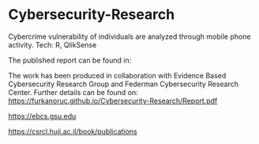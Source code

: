 # Cybersecurity-Research
Cybercrime vulnerability of individuals are analyzed through mobile phone activity. Tech: R, QlikSense

The published report can be found in: 

The work has been produced in collaboration with Evidence Based Cybersecurity Research Group and Federman Cybersecurity Research Center. Further details can be found on: https://furkanoruc.github.io/Cybersecurity-Research/Report.pdf

https://ebcs.gsu.edu

https://csrcl.huji.ac.il/book/publications
